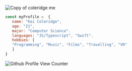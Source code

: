 
![Copy of coleridge me](https://user-images.githubusercontent.com/51129378/216714970-7b944669-8e8b-4767-9539-747ed5bd982b.png)

```js
const myProfile =  {
   name: "Kai Coleridge",
   age: "21",
   major: "Computer Science".
   languages: "JS/Typescript", "Swift".
   hobbies: [
   "Programming", "Music", "Films", "Travelling", "VR"
   ]
}
```

![Github Profile View Counter](https://komarev.com/ghpvc/?username=kaicoleridge&color=blueviolet)
